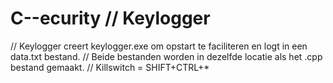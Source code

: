 # C--ecurity // Keylogger
// Keylogger creert keylogger.exe om opstart te faciliteren en logt in een data.txt bestand.
// Beide bestanden worden in dezelfde locatie als het .cpp bestand gemaakt.
// Killswitch = SHIFT+CTRL+*

